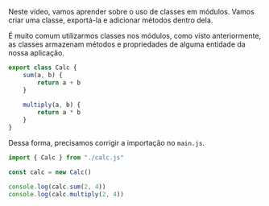 Neste vídeo, vamos aprender sobre o uso de classes em módulos. Vamos criar uma classe, exportá-la e adicionar métodos dentro dela.

É muito comum utilizarmos classes nos módulos, como visto anteriormente, as classes armazenam métodos e propriedades de alguma entidade da nossa aplicação.

```js
export class Calc {
	sum(a, b) {
		return a + b
	}
	
	multiply(a, b) {
		return a * b
	}
}
```

Dessa forma, precisamos corrigir a importação no `main.js`.

```js
import { Calc } from "./calc.js"

const calc = new Calc()

console.log(calc.sum(2, 4))
console.log(calc.multiply(2, 4))
```